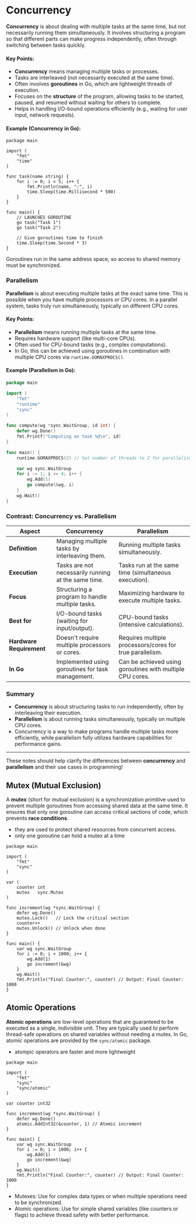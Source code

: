 # Concurrency

**Concurrency** is about dealing with multiple tasks at the same time, but not necessarily running them simultaneously. It involves structuring a program so that different parts can make progress independently, often through switching between tasks quickly.

#### Key Points:

- **Concurrency** means managing multiple tasks or processes.
- Tasks are interleaved (not necessarily executed at the same time).
- Often involves **goroutines** in Go, which are lightweight threads of execution.
- Focuses on the **structure** of the program, allowing tasks to be started, paused, and resumed without waiting for others to complete.
- Helps in handling I/O-bound operations efficiently (e.g., waiting for user input, network requests).

#### Example (Concurrency in Go):

```golang
package main

import (
	"fmt"
	"time"
)

func task(name string) {
	for i := 0; i < 5; i++ {
		fmt.Println(name, ":", i)
		time.Sleep(time.Millisecond * 500)
	}
}

func main() {
    // LAUNCHES GOROUTINE
	go task("Task 1")
	go task("Task 2")

	// Give goroutines time to finish
	time.Sleep(time.Second * 3)
}
```

Goroutines run in the same address space, so access to shared memory must be synchronized.

### Parallelism

**Parallelism** is about executing multiple tasks at the exact same time. This is possible when you have multiple processors or CPU cores. In a parallel system, tasks truly run simultaneously, typically on different CPU cores.

#### Key Points:

- **Parallelism** means running multiple tasks at the same time.
- Requires hardware support (like multi-core CPUs).
- Often used for CPU-bound tasks (e.g., complex computations).
- In Go, this can be achieved using goroutines in combination with multiple CPU cores via `runtime.GOMAXPROCS()`.

#### Example (Parallelism in Go):

```go
package main

import (
	"fmt"
	"runtime"
	"sync"
)

func compute(wg *sync.WaitGroup, id int) {
	defer wg.Done()
	fmt.Printf("Computing on task %d\n", id)
}

func main() {
	runtime.GOMAXPROCS(2) // Set number of threads to 2 for parallelism

	var wg sync.WaitGroup
	for i := 1; i <= 4; i++ {
		wg.Add(1)
		go compute(&wg, i)
	}
	wg.Wait()
}
```

### Contrast: Concurrency vs. Parallelism

| **Aspect**               | **Concurrency**                                     | **Parallelism**                                           |
| ------------------------ | --------------------------------------------------- | --------------------------------------------------------- |
| **Definition**           | Managing multiple tasks by interleaving them.       | Running multiple tasks simultaneously.                    |
| **Execution**            | Tasks are not necessarily running at the same time. | Tasks run at the same time (simultaneous execution).      |
| **Focus**                | Structuring a program to handle multiple tasks.     | Maximizing hardware to execute multiple tasks.            |
| **Best for**             | I/O-bound tasks (waiting for input/output).         | CPU-bound tasks (intensive calculations).                 |
| **Hardware Requirement** | Doesn't require multiple processors or cores.       | Requires multiple processors/cores for true parallelism.  |
| **In Go**                | Implemented using goroutines for task management.   | Can be achieved using goroutines with multiple CPU cores. |

### Summary

- **Concurrency** is about structuring tasks to run independently, often by interleaving their execution.
- **Parallelism** is about running tasks simultaneously, typically on multiple CPU cores.
- Concurrency is a way to make programs handle multiple tasks more efficiently, while parallelism fully utilizes hardware capabilities for performance gains.

---

These notes should help clarify the differences between **concurrency** and **parallelism** and their use cases in programming!

## Mutex (Mutual Exclusion)

A **mutex** (short for mutual exclusion) is a synchronization primitive used to prevent multiple goroutines from accessing shared data at the same time. It ensures that only one goroutine can access critical sections of code, which prevents **race conditions**.

- they are used to protect shared resources from concurrent access.
- only one goroutine can hold a mutex at a time

```golang
package main

import (
	"fmt"
	"sync"
)

var (
	counter int
	mutex   sync.Mutex
)

func increment(wg *sync.WaitGroup) {
	defer wg.Done()
	mutex.Lock()   // Lock the critical section
	counter++
	mutex.Unlock() // Unlock when done
}

func main() {
	var wg sync.WaitGroup
	for i := 0; i < 1000; i++ {
		wg.Add(1)
		go increment(&wg)
	}
	wg.Wait()
	fmt.Println("Final Counter:", counter) // Output: Final Counter: 1000
}

```

## Atomic Operations

**Atomic operations** are low-level operations that are guaranteed to be executed as a single, indivisible unit. They are typically used to perform thread-safe operations on shared variables without needing a mutex. In Go, atomic operations are provided by the `sync/atomic` package.

- atompic operators are faster and more lightweight

```golang
package main

import (
	"fmt"
	"sync"
	"sync/atomic"
)

var counter int32

func increment(wg *sync.WaitGroup) {
	defer wg.Done()
	atomic.AddInt32(&counter, 1) // Atomic increment
}

func main() {
	var wg sync.WaitGroup
	for i := 0; i < 1000; i++ {
		wg.Add(1)
		go increment(&wg)
	}
	wg.Wait()
	fmt.Println("Final Counter:", counter) // Output: Final Counter: 1000
}
```

- Mutexes: Use for complex data types or when multiple operations need to be synchronized.
- Atomic operations: Use for simple shared variables (like counters or flags) to achieve thread safety with better performance.
